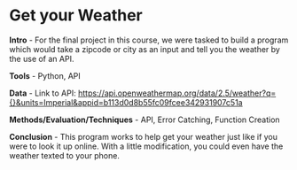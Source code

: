 # Get your Weather

**Intro** - For the final project in this course, we were tasked to build a program which would take a zipcode or city as an input and tell you the weather by the use of an API.

**Tools** - Python, API

**Data** - Link to API: https://api.openweathermap.org/data/2.5/weather?q={}&units=Imperial&appid=b113d0d8b55fc09fcee342931907c51a

**Methods/Evaluation/Techniques** - API, Error Catching, Function Creation

**Conclusion** - This program works to help get your weather just like if you were to look it up online. With a little modification, you could even have the weather texted to your phone.

